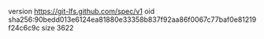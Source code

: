 version https://git-lfs.github.com/spec/v1
oid sha256:90bedd013e6124ea81880e33358b837f92aa86f0067c77baf0e81219f24c6c9c
size 3622
